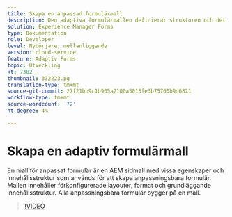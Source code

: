 ```yaml
---
title: Skapa en anpassad formulärmall
description: Den adaptiva formulärmallen definierar strukturen och det ursprungliga innehållet i det adaptiva formuläret.
solution: Experience Manager Forms
type: Dokumentation
role: Developer
level: Nybörjare, mellanliggande
version: cloud-service
feature: Adaptiv Forms
topic: Utveckling
kt: 7382
thumbnail: 332223.pg
translation-type: tm+mt
source-git-commit: 27f21bb9c1b905a2100a5013fe3b75760b9d6821
workflow-type: tm+mt
source-wordcount: '72'
ht-degree: 4%

---
```



# Skapa en adaptiv formulärmall

En mall för anpassat formulär är en AEM sidmall med vissa egenskaper och innehållsstruktur som används för att skapa anpassningsbara formulär. Mallen innehåller förkonfigurerade layouter, format och grundläggande innehållsstruktur. Alla anpassningsbara formulär bygger på en mall.

>[!VIDEO](https://video.tv.adobe.com/v/332223?quality=12&learn=on)

